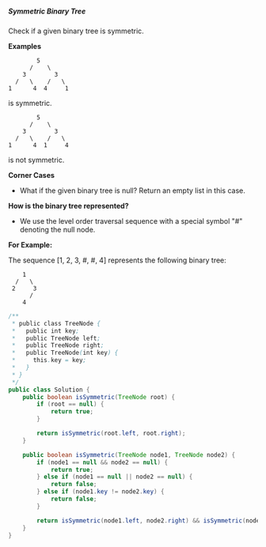 ##### Symmetric Binary Tree

Check if a given binary tree is symmetric.

**Examples**
```
        5
      /    \
    3        3
  /   \    /   \
1      4  4     1
```
is symmetric.
```
        5
      /    \
    3        3
  /   \    /   \
1      4  1     4
```
is not symmetric.

**Corner Cases**

* What if the given binary tree is null? Return an empty list in this case.

**How is the binary tree represented?**

* We use the level order traversal sequence with a special symbol "#" denoting the null node.

**For Example:**

The sequence [1, 2, 3, #, #, 4] represents the following binary tree:
```
    1
  /   \
 2     3
      /
    4
```

```java
/**
 * public class TreeNode {
 *   public int key;
 *   public TreeNode left;
 *   public TreeNode right;
 *   public TreeNode(int key) {
 *     this.key = key;
 *   }
 * }
 */
public class Solution {
    public boolean isSymmetric(TreeNode root) {
        if (root == null) {
            return true;
        }

        return isSymmetric(root.left, root.right);
    }

    public boolean isSymmetric(TreeNode node1, TreeNode node2) {
        if (node1 == null && node2 == null) {
            return true;
        } else if (node1 == null || node2 == null) {
            return false;
        } else if (node1.key != node2.key) {
            return false;
        }

        return isSymmetric(node1.left, node2.right) && isSymmetric(node1.right, node2.left);
    }
}
```